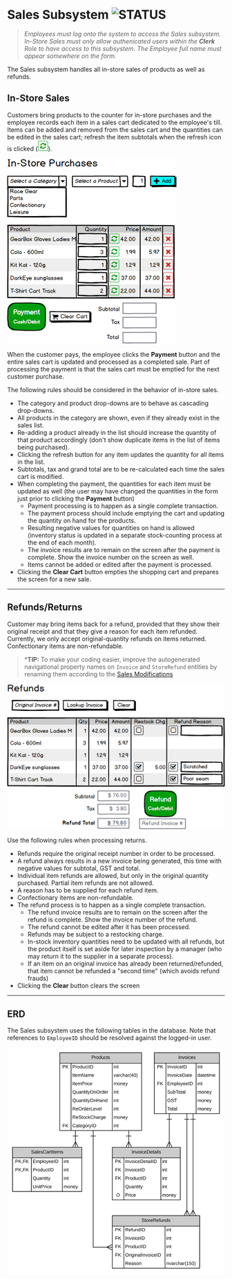 # Sales Subsystem ![STATUS](https://img.shields.io/badge/Status-V1.1-green?logo=jekyll)

> *Employees must log onto the system to access the Sales subsystem. In-Store Sales must only allow authenicated users within the **Clerk** Role to have access to this subsystem. The Employee full name must appear somewhere on the form.*

The Sales subsystem handles all in-store sales of products as well as refunds.

## In-Store Sales

Customers bring products to the counter for in-store purchases and the employee records each item in a sales cart dedicated to the employee's till. Items can be added and removed from the sales cart and the quantities can be edited in the sales cart; refresh the item subtotals when the refresh icon is clicked (![refresh](./Refresh.png)).

![In-Store Sales](./Sales-InStore.png)

When the customer pays, the employee clicks the **Payment** button and the entire sales cart is updated and processed as a completed sale. Part of processing the payment is that the sales cart must be emptied for the next customer purchase.

The following rules should be considered in the behavior of in-store sales.

- The category and product drop-downs are to behave as cascading drop-downs.
- All products in the category are shown, even if they already exist in the sales list.
- Re-adding a product already in the list should increase the quantity of that product accordingly (don't show duplicate items in the list of items being purchased).
- Clicking the refresh button for any item updates the quantity for all items in the list.
- Subtotals, tax and grand total are to be re-calculated each time the sales cart is modified.
- When completing the payment, the quantities for each item must be updated as well (the user may have changed the quantities in the form just prior to clicking the **Payment** button)
  - Payment processing is to happen as a single complete transaction.
  - The payment process should include emptying the cart and updating the quantity on hand for the products.
  - Resulting negative values for quantities on hand is allowed (inventory status is updated in a separate stock-counting process at the end of each month).
  - The invoice results are to remain on the screen after the payment is complete. Show the invoice number on the screen as well.
  - Items cannot be added or edited after the payment is processed.
- Clicking the **Clear Cart** button empties the shopping cart and prepares the screen for a new sale.

----

## Refunds/Returns

Customer may bring items back for a refund, provided that they show their original receipt and that they give a reason for each item refunded. Currently, we only accept original-quantity refunds on items returned. Confectionary items are non-refundable.

> ***TIP:** To make your coding easier, improve the autogenerated navigational property names on `Invoice` and `StoreRefund` entities by renaming them according to the [Sales Modifications](../ReadMe.md#Sales-Modifications)

![Refunds](./Sales-Refunds.png)

Use the following rules when processing returns.

- Refunds require the original receipt number in order to be processed.
- A refund always results in a new invoice being generated, this time with negative values for subtotal, GST and total.
- Individual item refunds are allowed, but only in the original quantity purchased. Partial item refunds are not allowed.
- A reason has to be supplied for each refund item.
- Confectionary items are non-refundable.
- The refund process is to happen as a single complete transaction.
  - The refund invoice results are to remain on the screen after the refund is complete. Show the invoice number of the refund.
  - The refund cannot be edited after it has been processed.
  - Refunds may be subject to a restocking charge.
  - In-stock inventory quantities need to be updated with all refunds, but the product itself is set aside for later inspection by a manager (who may return it to the supplier in a separate process).
  - If an item on an original invoice has already been returned/refunded, that item cannot be refunded a "second time" (which avoids refund frauds)
- Clicking the **Clear** button clears the screen

----

## ERD

The Sales subsystem uses the following tables in the database. Note that references to `EmployeeID` should be resolved against the logged-in user.

![ERD](./eRace-2018-Sales.svg)

